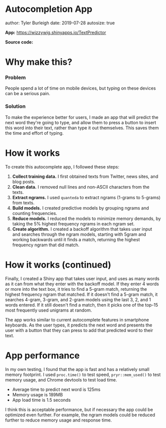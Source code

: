 Autocompletion App
========================================================
author: Tyler Burleigh
date: 2019-07-28
autosize: true

**App:** https://wizzywig.shinyapps.io/TextPredictor

**Source code:** 


Why make this?
========================================================

### Problem
People spend a lot of time on mobile devices, but typing on these devices can
be a serious pain. 

### Solution
To make the experience better for users, I made an app that will predict the 
next word they're going to type, and allow them to press a button to insert this 
word into their text, rather than type it out themselves. This saves them the
time and effort of typing.


How it works
========================================================

To create this autocomplete app, I followed these steps:

1. **Collect training data.** I first obtained texts from Twitter, news sites, and blog posts. 
2. **Clean data.** I removed null lines and non-ASCII characters from the texts.
3. **Extract ngrams.** I used `quanteda` to extract ngrams (1-grams to 5-grams) from texts. 
4. **Build models.** I created predictive models by grouping ngrams and counting frequencies.
5. **Reduce models.** I reduced the models to minimize memory demands, by taking the 5% highest frequency
ngrams in each ngram set.
6. **Create algorithm.** I created a backoff algorithm that takes user input and searches
through the ngram models, starting with 5gram and working backwards until it finds a match, returning
the highest frequency ngram that did match.


How it works (continued)
========================================================

Finally, I created a Shiny app that takes user input, and uses as many 
words as it can from what they enter with the backoff model. If they enter 4 words or 
more into the text box, it tries to find a 5-gram match, returning the highest frequency ngram that matched. 
If it doesn't find a 5-gram match, it searches 4-gram, 3-gram, and 2-gram models using the last 3, 2, and 1 words entered. If it still doesn't find a match, then it picks one of the top-15 most frequently used 
unigrams at random.

The app works similar to current autocomplete features in smartphone keyboards.
As the user types, it predicts the next word and presents the user with a button
that they can press to add that predicted word to their text.



App performance
========================================================

In my own testing, I found that the app is fast and has a relatively small 
memory footprint. I used `proc.time()` to test speed, `pryr::mem_used()` to
test memory usage, and Chrome devtools to test load time.

* Average time to predict next word is 125ms
* Memory usage is 189MB
* App load time is 1.5 seconds

I think this is acceptable performance, but if necessary the app could be optimized 
even further. For example, the ngram models could be reduced further to reduce
memory usage and response time.


